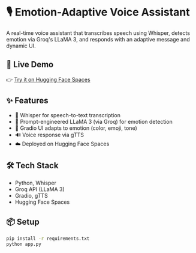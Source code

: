# 🎙️ Emotion-Adaptive Voice Assistant

A real-time voice assistant that transcribes speech using Whisper, detects emotion via Groq's LLaMA 3, and responds with an adaptive message and dynamic UI.

## 🚀 Live Demo
👉 [Try it on Hugging Face Spaces](https://huggingface.co/spaces/nishiai/EmotiVoice)

## ✨ Features
- 🧠 Whisper for speech-to-text transcription
- 🎯 Prompt-engineered LLaMA 3 (via Groq) for emotion detection
- 🎨 Gradio UI adapts to emotion (color, emoji, tone)
- 🔊 Voice response via gTTS
- ☁️ Deployed on Hugging Face Spaces

## 🛠️ Tech Stack
- Python, Whisper
- Groq API (LLaMA 3)
- Gradio, gTTS
- Hugging Face Spaces

## 📦 Setup

```bash
pip install -r requirements.txt
python app.py
